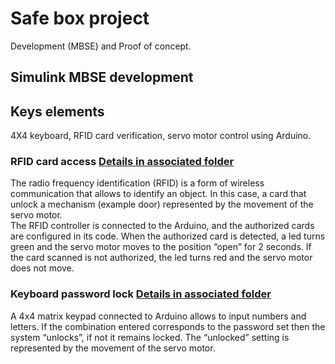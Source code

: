 # Safe box project
Development (MBSE) and Proof of concept.

## Simulink MBSE development

## Keys elements
4X4 keyboard, RFID card verification, servo motor control using Arduino.

### RFID card access [Details in associated folder](https://github.com/Jessica-MK/Summer2023/tree/main/RFID%20access%20test)
The radio frequency identification (RFID) is a form of wireless communication that allows to identify an object. In this case, a card that unlock a mechanism (example door) represented by the movement of the servo motor.  
The RFID controller is connected to the Arduino, and the authorized cards are configured in its code. When the authorized card is detected, a led turns green and the servo motor moves to the position “open” for 2 seconds. If the card scanned is not authorized, the led turns red and the servo motor does not move. 

### Keyboard password lock [Details in associated folder](https://github.com/Jessica-MK/Summer2023/tree/main/Keyboard%20password%20lock)
A 4x4 matrix keypad connected to Arduino allows to input numbers and letters. If the combination entered corresponds to the password set then the system “unlocks”, if not it remains locked. The “unlocked” setting is represented by the movement of the servo motor. 
